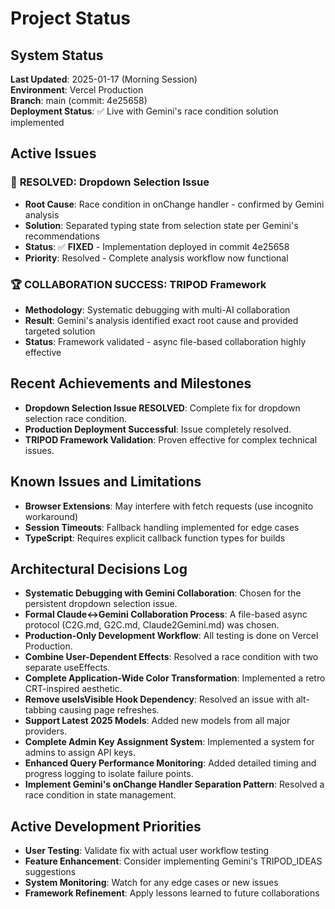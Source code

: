 # Project Status

## System Status
**Last Updated**: 2025-01-17 (Morning Session)  
**Environment**: Vercel Production  
**Branch**: main (commit: 4e25658)  
**Deployment Status**: ✅ Live with Gemini's race condition solution implemented

## Active Issues

### 🎉 **RESOLVED: Dropdown Selection Issue**
- **Root Cause**: Race condition in onChange handler - confirmed by Gemini analysis
- **Solution**: Separated typing state from selection state per Gemini's recommendations
- **Status**: ✅ **FIXED** - Implementation deployed in commit 4e25658
- **Priority**: Resolved - Complete analysis workflow now functional

### 🏆 **COLLABORATION SUCCESS: TRIPOD Framework**
- **Methodology**: Systematic debugging with multi-AI collaboration
- **Result**: Gemini's analysis identified exact root cause and provided targeted solution
- **Status**: Framework validated - async file-based collaboration highly effective

## Recent Achievements and Milestones
- **Dropdown Selection Issue RESOLVED**: Complete fix for dropdown selection race condition.
- **Production Deployment Successful**: Issue completely resolved.
- **TRIPOD Framework Validation**: Proven effective for complex technical issues.

## Known Issues and Limitations
- **Browser Extensions**: May interfere with fetch requests (use incognito workaround)
- **Session Timeouts**: Fallback handling implemented for edge cases
- **TypeScript**: Requires explicit callback function types for builds

## Architectural Decisions Log

- **Systematic Debugging with Gemini Collaboration**: Chosen for the persistent dropdown selection issue.
- **Formal Claude↔Gemini Collaboration Process**: A file-based async protocol (C2G.md, G2C.md, Claude2Gemini.md) was chosen.
- **Production-Only Development Workflow**: All testing is done on Vercel Production.
- **Combine User-Dependent Effects**: Resolved a race condition with two separate useEffects.
- **Complete Application-Wide Color Transformation**: Implemented a retro CRT-inspired aesthetic.
- **Remove useIsVisible Hook Dependency**: Resolved an issue with alt-tabbing causing page refreshes.
- **Support Latest 2025 Models**: Added new models from all major providers.
- **Complete Admin Key Assignment System**: Implemented a system for admins to assign API keys.
- **Enhanced Query Performance Monitoring**: Added detailed timing and progress logging to isolate failure points.
- **Implement Gemini's onChange Handler Separation Pattern**: Resolved a race condition in state management.

## Active Development Priorities
- **User Testing**: Validate fix with actual user workflow testing
- **Feature Enhancement**: Consider implementing Gemini's TRIPOD_IDEAS suggestions
- **System Monitoring**: Watch for any edge cases or new issues
- **Framework Refinement**: Apply lessons learned to future collaborations
